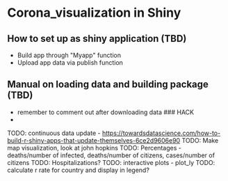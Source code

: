 # Corona_visualization in Shiny

## How to set up as shiny application (TBD)
- Build app through "Myapp" function
- Upload app data via publish function

## Manual on loading data and building package (TBD)
- remember to comment out after downloading data ### HACK
- 

TODO: continuous data update - https://towardsdatascience.com/how-to-build-r-shiny-apps-that-update-themselves-6ce2d9606e90
TODO: Make map visualization, look at john hopkins
TODO: Percentages - deaths/number of infected, deaths/number of citizens, cases/number of citizens
TODO: Hospitalizations?
TODO: interactive plots - plot_ly
TODO: calculate r rate for country and display in legend?
